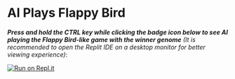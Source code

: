 # AI Plays Flappy Bird

_**Press and hold the CTRL key while clicking the badge icon below to see AI playing the Flappy Bird-like game with the winner genome** (It is recommended to open the Replit IDE on a desktop monitor for better viewing experience)_:

[![Run on Repl.it](https://replit.com/badge/github/MaxineXiong/AI-Plays-Flappy-Bird.git)](https://replit.com/@MaxineXiong/AI-Plays-Flappy-Bird?v=1)
